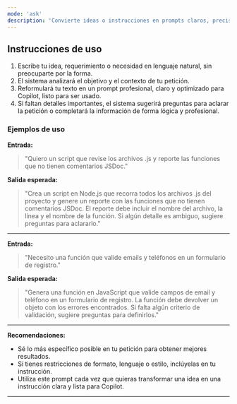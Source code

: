 ```yaml
---
mode: 'ask'
description: 'Convierte ideas o instrucciones en prompts claros, precisos y efectivos para Copilot'
---
```


## Instrucciones de uso

1. Escribe tu idea, requerimiento o necesidad en lenguaje natural, sin preocuparte por la forma.
2. El sistema analizará el objetivo y el contexto de tu petición.
3. Reformulará tu texto en un prompt profesional, claro y optimizado para Copilot, listo para ser usado.
4. Si faltan detalles importantes, el sistema sugerirá preguntas para aclarar la petición o completará la información de forma lógica y profesional.

### Ejemplos de uso

**Entrada:**
> "Quiero un script que revise los archivos .js y reporte las funciones que no tienen comentarios JSDoc."

**Salida esperada:**
> "Crea un script en Node.js que recorra todos los archivos .js del proyecto y genere un reporte con las funciones que no tienen comentarios JSDoc. El reporte debe incluir el nombre del archivo, la línea y el nombre de la función. Si algún detalle es ambiguo, sugiere preguntas para aclararlo."

---

**Entrada:**
> "Necesito una función que valide emails y teléfonos en un formulario de registro."

**Salida esperada:**
> "Genera una función en JavaScript que valide campos de email y teléfono en un formulario de registro. La función debe devolver un objeto con los errores encontrados. Si falta algún criterio de validación, sugiere preguntas para definirlos."

---

**Recomendaciones:**
- Sé lo más específico posible en tu petición para obtener mejores resultados.
- Si tienes restricciones de formato, lenguaje o estilo, inclúyelas en tu instrucción.
- Utiliza este prompt cada vez que quieras transformar una idea en una instrucción clara y lista para Copilot.

---